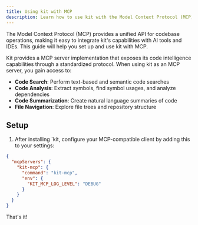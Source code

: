 ```yaml
---
title: Using kit with MCP
description: Learn how to use kit with the Model Context Protocol (MCP) for AI-powered code understanding
---
```


The Model Context Protocol (MCP) provides a unified API for codebase operations, making it easy to integrate kit's capabilities with AI tools and IDEs. This guide will help you set up and use kit with MCP.

Kit provides a MCP server implementation that exposes its code intelligence capabilities through a standardized protocol. When using kit as an MCP server, you gain access to:

- **Code Search**: Perform text-based and semantic code searches
- **Code Analysis**: Extract symbols, find symbol usages, and analyze dependencies
- **Code Summarization**: Create natural language summaries of code
- **File Navigation**: Explore file trees and repository structure


## Setup

1. After installing `kit, configure your MCP-compatible client by adding this to your settings:

```json
{
  "mcpServers": {
    "kit-mcp": {
      "command": "kit-mcp",
      "env": {
        "KIT_MCP_LOG_LEVEL": "DEBUG"
      }
    }
  }
}
```

That's it!